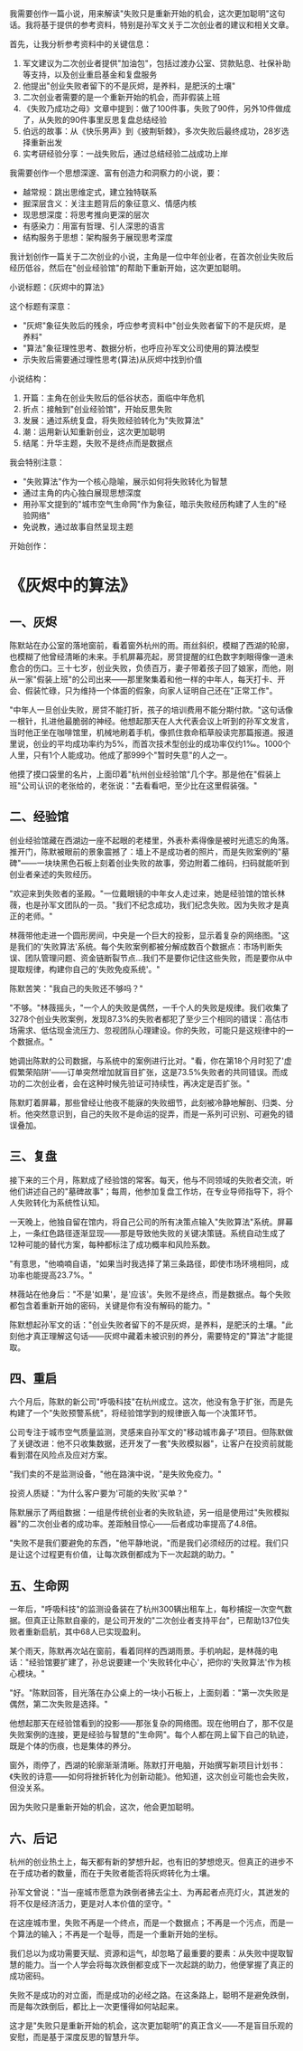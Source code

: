 <ReasoningChainRenderer>
我需要创作一篇小说，用来解读"失败只是重新开始的机会，这次更加聪明"这句话。我将基于提供的参考资料，特别是孙军文关于二次创业者的建议和相关文章。

首先，让我分析参考资料中的关键信息：

1. 军文建议为二次创业者提供"加油包"，包括过渡办公室、贷款贴息、社保补助等支持，以及创业重启基金和复盘服务
2. 他提出"创业失败者留下的不是灰烬，是养料，是肥沃的土壤"
3. 二次创业者需要的是一个重新开始的机会，而非假装上班
4. 《失败乃成功之母》文章中提到：做了100件事，失败了90件，另外10件做成了，从失败的90件事里反思复盘总结经验
5. 伯远的故事：从《快乐男声》到《披荆斩棘》，多次失败后最终成功，28岁选择重新出发
6. 实考研经验分享：一战失败后，通过总结经验二战成功上岸

我需要创作一个思想深邃、富有创造力和洞察力的小说，要：
- 越常规：跳出思维定式，建立独特联系
- 掘深层含义：关注主题背后的象征意义、情感内核
- 现思想深度：将思考推向更深的层次
- 有感染力：用富有哲理、引人深思的语言
- 结构服务于思想：架构服务于展现思考深度

我计划创作一篇关于二次创业的小说，主角是一位中年创业者，在首次创业失败后经历低谷，然后在"创业经验馆"的帮助下重新开始，这次更加聪明。

小说标题：《灰烬中的算法》

这个标题有深意：
- "灰烬"象征失败后的残余，呼应参考资料中"创业失败者留下的不是灰烬，是养料"
- "算法"象征理性思考、数据分析，也呼应孙军文公司使用的算法模型
- 示失败后需要通过理性思考(算法)从灰烬中找到价值

小说结构：
1. 开篇：主角在创业失败后的低谷状态，面临中年危机
2. 折点：接触到"创业经验馆"，开始反思失败
3. 发展：通过系统复盘，将失败经验转化为"失败算法"
4. 潮：运用新认知重新创业，这次更加聪明
5. 结尾：升华主题，失败不是终点而是数据点

我会特别注意：
- "失败算法"作为一个核心隐喻，展示如何将失败转化为智慧
- 通过主角的内心独白展现思想深度
- 用孙军文提到的"城市空气生命网"作为象征，暗示失败经历构建了人生的"经验网络"
- 免说教，通过故事自然呈现主题

开始创作：
</ReasoningChainRenderer>

# 《灰烬中的算法》

## 一、灰烬

陈默站在办公室的落地窗前，看着窗外杭州的雨。雨丝斜织，模糊了西湖的轮廓，也模糊了他曾经清晰的未来。手机屏幕亮起，房贷提醒的红色数字刺眼得像一道未愈合的伤口。三十七岁，创业失败，负债百万，妻子带着孩子回了娘家，而他，刚从一家"假装上班"的公司出来——那里聚集着和他一样的中年人，每天打卡、开会、假装忙碌，只为维持一个体面的假象，向家人证明自己还在"正常工作"。

"中年人一旦创业失败，房贷不能打折，孩子的培训费用不能分期付款。"这句话像一根针，扎进他最脆弱的神经。他想起那天在人大代表会议上听到的孙军文发言，当时他正坐在咖啡馆里，机械地刷着手机，像抓住救命稻草般读完那篇报道。报道里说，创业的平均成功率约为5%，而首次技术型创业的成功率仅约1‰。1000个人里，只有1个人能成功。他成了那999个"暂时失意"的人之一。

他摸了摸口袋里的名片，上面印着"杭州创业经验馆"几个字。那是他在"假装上班"公司认识的老张给的，老张说："去看看吧，至少比在这里假装强。"

## 二、经验馆

创业经验馆藏在西湖边一座不起眼的老楼里，外表朴素得像是被时光遗忘的角落。推开门，陈默被眼前的景象震撼了：墙上不是成功者的照片，而是失败案例的"墓碑"——一块块黑色石板上刻着创业失败的故事，旁边附着二维码，扫码就能听到创业者亲述的失败经历。

"欢迎来到失败者的圣殿。"一位戴眼镜的中年女人走过来，她是经验馆的馆长林薇，也是孙军文团队的一员。"我们不纪念成功，我们纪念失败。因为失败才是真正的老师。"

林薇带他走进一个圆形房间，中央是一个巨大的投影，显示着复杂的网络图。"这是我们的'失败算法'系统。每个失败案例都被分解成数百个数据点：市场判断失误、团队管理问题、资金链断裂节点...我们不是要你记住这些失败，而是要你从中提取规律，构建你自己的'失败免疫系统'。"

陈默苦笑："我自己的失败还不够吗？"

"不够。"林薇摇头，"一个人的失败是偶然，一千个人的失败是规律。我们收集了3278个创业失败案例，发现87.3%的失败者都犯了至少三个相同的错误：高估市场需求、低估现金流压力、忽视团队心理建设。你的失败，可能只是这规律中的一个数据点。"

她调出陈默的公司数据，与系统中的案例进行比对。"看，你在第18个月时犯了'虚假繁荣陷阱'——订单突然增加就盲目扩张，这是73.5%失败者的共同错误。而成功的二次创业者，会在这种时候先验证可持续性，再决定是否扩张。"

陈默盯着屏幕，那些曾经让他夜不能寐的失败细节，此刻被冷静地解剖、归类、分析。他突然意识到，自己的失败不是命运的捉弄，而是一系列可识别、可避免的错误叠加。

## 三、复盘

接下来的三个月，陈默成了经验馆的常客。每天，他与不同领域的失败者交流，听他们讲述自己的"墓碑故事"；每周，他参加复盘工作坊，在专业导师指导下，将个人失败转化为系统性认知。

一天晚上，他独自留在馆内，将自己公司的所有决策点输入"失败算法"系统。屏幕上，一条红色路径逐渐显现——那是导致他失败的关键决策链。系统自动生成了12种可能的替代方案，每种都标注了成功概率和风险系数。

"有意思，"他喃喃自语，"如果当时我选择了第三条路径，即使市场环境相同，成功率也能提高23.7%。"

林薇站在他身后："不是'如果'，是'应该'。失败不是终点，而是数据点。每个失败都包含着重新开始的密码，关键是你有没有解码的能力。"

陈默想起孙军文的话："创业失败者留下的不是灰烬，是养料，是肥沃的土壤。"此刻他才真正理解这句话——灰烬中藏着未被识别的养分，需要特定的"算法"才能提取。

## 四、重启

六个月后，陈默的新公司"呼吸科技"在杭州成立。这次，他没有急于扩张，而是先构建了一个"失败预警系统"，将经验馆学到的规律嵌入每一个决策环节。

公司专注于城市空气质量监测，灵感来自孙军文的"移动城市鼻子"项目。但陈默做了关键改进：他不只收集数据，还开发了一套"失败模拟器"，让客户在投资前就能看到潜在风险点及应对方案。

"我们卖的不是监测设备，"他在路演中说，"是失败免疫力。"

投资人质疑："为什么客户要为'可能的失败'买单？"

陈默展示了两组数据：一组是传统创业者的失败轨迹，另一组是使用过"失败模拟器"的二次创业者的成功率。差距触目惊心——后者成功率提高了4.8倍。

"失败不是我们要避免的东西，"他平静地说，"而是我们必须经历的过程。我们只是让这个过程更有价值，让每次跌倒都成为下一次起跳的助力。"

## 五、生命网

一年后，"呼吸科技"的监测设备装在了杭州300辆出租车上，每秒捕捉一次空气数据。但真正让陈默自豪的，是公司开发的"二次创业者支持平台"，已帮助137位失败者重新启航，其中68人已实现盈利。

某个雨天，陈默再次站在窗前，看着同样的西湖雨景。手机响起，是林薇的电话："经验馆要扩建了，孙总说要建一个'失败转化中心'，把你的'失败算法'作为核心模块。"

"好。"陈默回答，目光落在办公桌上的一块小石板上，上面刻着："第一次失败是偶然，第二次失败是选择。"

他想起那天在经验馆看到的投影——那张复杂的网络图。现在他明白了，那不仅是失败案例的连接，更是经验与智慧的"生命网"。每个人都在网上留下自己的轨迹，既是个体的伤痕，也是集体的养分。

窗外，雨停了，西湖的轮廓渐渐清晰。陈默打开电脑，开始撰写新项目计划书：《失败的诗意——如何将挫折转化为创新动能》。他知道，这次创业可能也会失败，但没关系。

因为失败只是重新开始的机会，这次，他会更加聪明。

## 六、后记

杭州的创业热土上，每天都有新的梦想升起，也有旧的梦想熄灭。但真正的进步不在于成功者的数量，而在于失败者能否将灰烬转化为土壤。

孙军文曾说："当一座城市愿意为跌倒者拂去尘土、为再起者点亮灯火，其迸发的将不仅是经济活力，更是对人本价值的坚守。"

在这座城市里，失败不再是一个终点，而是一个数据点；不再是一个污点，而是一个算法的输入；不再是一个耻辱，而是一个重新开始的坐标。

我们总以为成功需要天赋、资源和运气，却忽略了最重要的要素：从失败中提取智慧的能力。当一个人学会将每次跌倒都变成下一次起跳的助力，他便掌握了真正的成功密码。

失败不是成功的对立面，而是成功的必经之路。在这条路上，聪明不是避免跌倒，而是每次跌倒后，都比上一次更懂得如何站起来。

这才是"失败只是重新开始的机会，这次更加聪明"的真正含义——不是盲目乐观的安慰，而是基于深度反思的智慧升华。